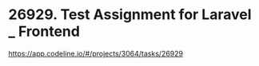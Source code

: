 # 26929. Test Assignment for Laravel _ Frontend 

https://app.codeline.io/#/projects/3064/tasks/26929